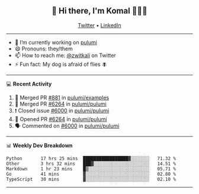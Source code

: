 <h2 align="center"> 👋 Hi there, I'm Komal 🧑🏾‍💻 </h2>
<p align="center">
    <a href="https://twitter.com/zwitkali">Twitter</a> •
    <a href="https://www.linkedin.com/in/komal-ali/">LinkedIn</a>
</p>

--------

- 🔭 I’m currently working on [pulumi](https://github.com/pulumi/pulumi)
- 😄 Pronouns: they/them
- 📫 How to reach me: [@zwitkali](https://twitter.com/zwitkali) on Twitter
- ⚡ Fun fact: My dog is afraid of flies 🪰

--------
💻 **Recent Activity**

<!--START_SECTION:activity-->
1. 🎉 Merged PR [#881](https://github.com/pulumi/examples/pull/881) in [pulumi/examples](https://github.com/pulumi/examples)
2. 🎉 Merged PR [#6264](https://github.com/pulumi/pulumi/pull/6264) in [pulumi/pulumi](https://github.com/pulumi/pulumi)
3. ❗️ Closed issue [#6000](https://github.com/pulumi/pulumi/issues/6000) in [pulumi/pulumi](https://github.com/pulumi/pulumi)
4. 💪 Opened PR [#6264](https://github.com/pulumi/pulumi/pull/6264) in [pulumi/pulumi](https://github.com/pulumi/pulumi)
5. 🗣 Commented on [#6000](https://github.com/pulumi/pulumi/issues/6000) in [pulumi/pulumi](https://github.com/pulumi/pulumi)
<!--END_SECTION:activity-->

--------

📊 **Weekly Dev Breakdown**
<!--START_SECTION:waka-->
```text
Python       17 hrs 25 mins  █████████████████▓░░░░░░░   71.32 % 
Other        3 hrs 32 mins   ███▓░░░░░░░░░░░░░░░░░░░░░   14.51 % 
Markdown     1 hr 23 mins    █▒░░░░░░░░░░░░░░░░░░░░░░░   05.71 % 
Go           41 mins         ▓░░░░░░░░░░░░░░░░░░░░░░░░   02.80 % 
TypeScript   30 mins         ▓░░░░░░░░░░░░░░░░░░░░░░░░   02.10 % 
```
<!--END_SECTION:waka-->

--------